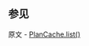 ## 参见

原文 - [PlanCache.list()]( https://docs.mongodb.com/manual/reference/method/PlanCache.list/ )

